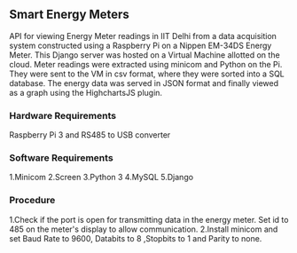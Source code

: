 ## Smart Energy Meters
API for viewing Energy Meter readings in IIT Delhi from a data acquisition system constructed using a Raspberry Pi on a Nippen EM-34DS Energy Meter.
This Django server was hosted on a Virtual Machine allotted on the cloud.
Meter readings were extracted using minicom and Python on the Pi.
They were sent to the VM in csv format, where they were sorted into a SQL database.
The energy data was served in JSON format and finally viewed as a graph using the HighchartsJS plugin.

### Hardware Requirements
Raspberry Pi 3 and RS485 to USB converter

### Software Requirements
1.Minicom
2.Screen
3.Python 3
4.MySQL
5.Django

### Procedure
1.Check if the port is open for transmitting data in the energy meter. Set id to 485 on the meter's display to allow communication.
2.Install minicom and set Baud Rate to 9600, Databits to 8 ,Stopbits to 1 and Parity to none.

